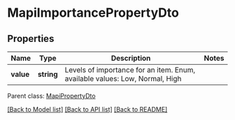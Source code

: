# MapiImportancePropertyDto

## Properties
Name | Type | Description | Notes
------------ | ------------- | ------------- | -------------
**value** | **string** | Levels of importance for an item. Enum, available values: Low, Normal, High | 

 Parent class: [MapiPropertyDto](MapiPropertyDto.md)

[[Back to Model list]](README.md#documentation-for-models) [[Back to API list]](README.md#documentation-for-api-endpoints) [[Back to README]](README.md)



